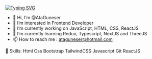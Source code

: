 [![Typing SVG](https://readme-typing-svg.demolab.com/?lines=Ata+Guneser++Front+End+Developer)](https://git.io/typing-svg)

- 👋 Hi, I’m @AtaGuneser
- 👀 I’m interested in Frontend Developer
- 🔭 I’m currently working on JavaScript, HTML, CSS, ReactJS
- 🌱 I’m currently learning Redux, Typescript, NextJS and ThreeJS
- 📫 How to reach me : ataguneser@hotmail.com

🚀 Skills:
Html Css Bootstrap TailwindCSS Javascript Git ReactJS

<!---
AtaGuneser/AtaGuneser is a ✨ special ✨ repository because its `README.md` (this file) appears on your GitHub profile.
You can click the Preview link to take a look at your changes.
--->

